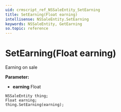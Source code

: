 ```yaml
---
uid: crmscript_ref_NSSaleEntity_SetEarning
title: SetEarning(Float earning)
intellisense: NSSaleEntity.SetEarning
keywords: NSSaleEntity, GetEarning
so.topic: reference
---
```


# SetEarning(Float earning)

Earning on sale

**Parameter:** 
 - **earning** Float

```crmscript
NSSaleEntity thing;
Float earning;
thing.SetEarning(earning);
```

